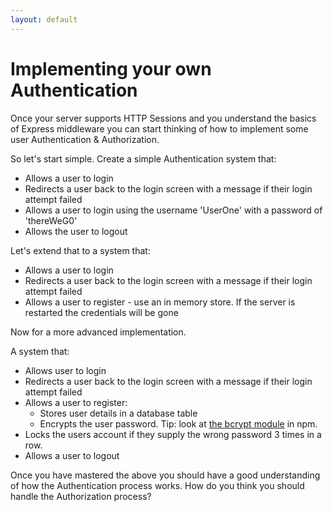```yaml
---
layout: default
---
```


# Implementing your own Authentication

Once your server supports HTTP Sessions and you understand the basics of Express middleware you can start thinking of how to implement some user Authentication & Authorization.

So let's start simple. Create a simple Authentication system that:

* Allows a user to login
* Redirects a user back to the login screen with a message if their login attempt failed
* Allows a user to login using the username 'UserOne' with a password of 'thereWeG0'
* Allows the user to logout

Let's extend that to a system that:

* Allows a user to login
* Redirects a user back to the login screen with a message if their login attempt failed
* Allows a user to register - use an in memory store. If the server is restarted the credentials will be gone

Now for a more advanced implementation.

A system that:

* Allows user to login
* Redirects a user back to the login screen with a message if their login attempt failed
* Allows a user to register:
    * Stores user details in a database table
    * Encrypts the user password. Tip: look at [the bcrypt module](https://www.npmjs.com/package/bcrypt-nodejs) in npm.
* Locks the users account if they supply the wrong password 3 times in a row.
* Allows a user to logout

Once you have mastered the above you should have a good understanding of how the Authentication process works. How do you think you should handle the Authorization process?
